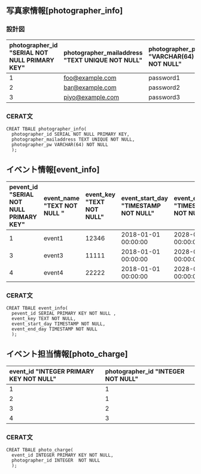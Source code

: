 ## 写真家情報[photographer_info]

### 設計図

|photographer_id "SERIAL NOT NULL PRIMARY KEY"|photographer_mailaddress "TEXT UNIQUE NOT NULL"|photographer_pw "VARCHAR(64) NOT NULL"|
|:-- |:-- |:-- |
|1|foo@example.com|password1|
|2|bar@example.com|password2|
|3|piyo@example.com|password3|

### CERAT文

```
CREAT TBALE photographer_info(
  photographer_id SERIAL NOT NULL PRIMARY KEY,
  photographer_mailaddress TEXT UNIQUE NOT NULL,
  photographer_pw VARCHAR(64) NOT NULL
  );
```


## イベント情報[event_info]

|pevent_id "SERIAL NOT NULL PRIMARY KEY"|event_name "TEXT NOT NULL "|event_key "TEXT NOT NULL"|event_start_day "TIMESTAMP NOT NULL"|event_end_day "TIMESTAMP NOT NULL"|
|:-- |:-- |:-- |:-- |:-- |
|1|event1|12346|2018-01-01 00:00:00|2028-01-01 00:00:00|
|3|event3|11111|2018-01-01 00:00:00|2028-01-01 00:00:00|
|4|event4|22222|2018-01-01 00:00:00|2028-01-01 00:00:00|

### CERAT文

```
CREAT TBALE event_info(
  pevent_id SERIAL PRIMARY KEY NOT NULL ,
  event_key TEXT NOT NULL,
  event_start_day TIMESTAMP NOT NULL,
  event_end_day TIMESTAMP NOT NULL
  );
```

## イベント担当情報[photo_charge]

|event_id "INTEGER PRIMARY KEY NOT NULL"|photographer_id "INTEGER  NOT NULL"|
|:-- |:-- |
|1|1|
|2|1|
|3|2|
|4|3|

### CERAT文

```
CREAT TBALE photo_charge(
  event_id INTEGER PRIMARY KEY NOT NULL,
  photographer_id INTEGER  NOT NULL
  );
```